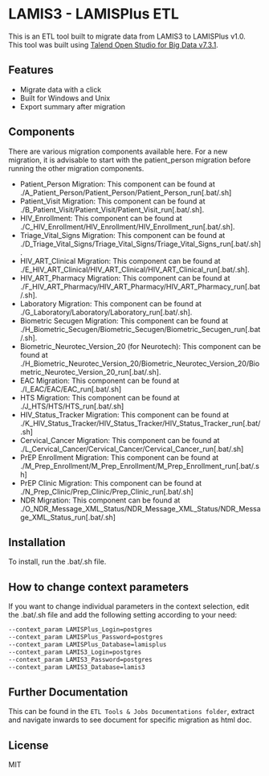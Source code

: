 # LAMIS3 - LAMISPlus ETL

This is an ETL tool built to migrate data from LAMIS3 to LAMISPlus v1.0. This tool was built using [Talend Open Studio for Big Data v7.3.1](https://www.talend.com/products/talend-open-studio/).

## Features

- Migrate data with a click
- Built for Windows and Unix
- Export summary after migration

## Components
There are various migration components available here. For a new migration, it is advisable to start with the patient_person migration before running the other migration components.
- Patient_Person Migration: This component can be found at ./A_Patient_Person/Patient_Person/Patient_Person_run[.bat/.sh]
- Patient_Visit Migration: This component can be found at ./B_Patient_Visit/Patient_Visit/Patient_Visit_run[.bat/.sh]. 
- HIV_Enrollment: This component can be found at ./C_HIV_Enrollment/HIV_Enrollment/HIV_Enrollment_run[.bat/.sh].
- Triage_Vital_Signs Migration: This component can be found at ./D_Triage_Vital_Signs/Triage_Vital_Signs/Triage_Vital_Signs_run[.bat/.sh]. 
- HIV_ART_Clinical Migration: This component can be found at ./E_HIV_ART_Clinical/HIV_ART_Clinical/HIV_ART_Clinical_run[.bat/.sh].
- HIV_ART_Pharmacy Migration: This component can be found at ./F_HIV_ART_Pharmacy/HIV_ART_Pharmacy/HIV_ART_Pharmacy_run[.bat/.sh].
- Laboratory Migration: This component can be found at ./G_Laboratory/Laboratory/Laboratory_run[.bat/.sh].
- Biometric Secugen Migration: This component can be found at ./H_Biometric_Secugen/Biometric_Secugen/Biometric_Secugen_run[.bat/.sh].
- Biometric_Neurotec_Version_20 (for Neurotech): This component can be found at ./H_Biometric_Neurotec_Version_20/Biometric_Neurotec_Version_20/Biometric_Neurotec_Version_20_run[.bat/.sh].
- EAC Migration: This component can be found at ./I_EAC/EAC/EAC_run[.bat/.sh]
- HTS Migration: This component can be found at ./J_HTS/HTS/HTS_run[.bat/.sh]
- HIV_Status_Tracker Migration: This component can be found at ./K_HIV_Status_Tracker/HIV_Status_Tracker/HIV_Status_Tracker_run[.bat/.sh]
- Cervical_Cancer Migration: This component can be found at ./L_Cervical_Cancer/Cervical_Cancer/Cervical_Cancer_run[.bat/.sh]
- PrEP Enrollment Migration: This component can be found at ./M_Prep_Enrollment/M_Prep_Enrollment/M_Prep_Enrollment_run[.bat/.sh]
- PrEP Clinic Migration: This component can be found at ./N_Prep_Clinic/Prep_Clinic/Prep_Clinic_run[.bat/.sh]
- NDR Migration: This component can be found at ./O_NDR_Message_XML_Status/NDR_Message_XML_Status/NDR_Message_XML_Status_run[.bat/.sh]


## Installation

To install, run the .bat/.sh file.

## How to change context parameters
If you want to change individual parameters in the context selection, edit the .bat/.sh file and add the following setting according to your need:

```sh
--context_param LAMISPlus_Login=postgres  
--context_param LAMISPlus_Password=postgres  
--context_param LAMISPlus_Database=lamisplus  
--context_param LAMIS3_Login=postgres  
--context_param LAMIS3_Password=postgres  
--context_param LAMIS3_Database=lamis3
```

## Further Documentation
This can be found in the ```ETL Tools & Jobs Documentations folder```, extract and navigate inwards to see document for specific migration as html doc.

## License

MIT
